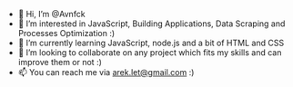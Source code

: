 - 👋 Hi, I’m @Avnfck
- 👀 I’m interested in JavaScript, Building Applications, Data Scraping and Processes Optimization :)
- 🌱 I’m currently learning JavaScript, node.js and a bit of HTML and CSS
- 💞️ I’m looking to collaborate on any project which fits my skills and can improve them or not :)
- 📫 You can reach me via arek.let@gmail.com :)

<!---
Avnfck/Avnfck is a ✨ special ✨ repository because its `README.md` (this file) appears on your GitHub profile.
You can click the Preview link to take a look at your changes.
--->
